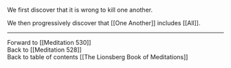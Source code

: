We first discover that it is wrong to kill one another. 

We then progressively discover that [[One Another]] includes [[All]]. 

___

Forward to [[Meditation 530]]  
Back to [[Meditation 528]]  
Back to table of contents [[The Lionsberg Book of Meditations]]  